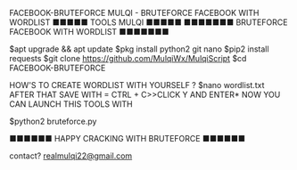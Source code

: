 FACEBOOK-BRUTEFORCE
MULQI - BRUTEFORCE FACEBOOK WITH WORDLIST ■■■■■ TOOLS MULQI ■■■■■ ■■■■■■■ BRUTEFORCE FACEBOOK WITH WORDLIST ■■■■■■■

$apt upgrade && apt update $pkg install python2 git nano $pip2 install requests $git clone https://github.com/MulqiWx/MulqiScript $cd FACEBOOK-BRUTEFORCE

HOW'S TO CREATE WORDLIST WITH YOURSELF ? $nano wordlist.txt AFTER THAT SAVE WITH = CTRL + C>>CLICK Y AND ENTER*
NOW YOU CAN LAUNCH THIS TOOLS WITH

$python2 bruteforce.py

■■■■■■ HAPPY CRACKING WITH BRUTEFORCE ■■■■■■

contact? realmulqi22@gmail.com
